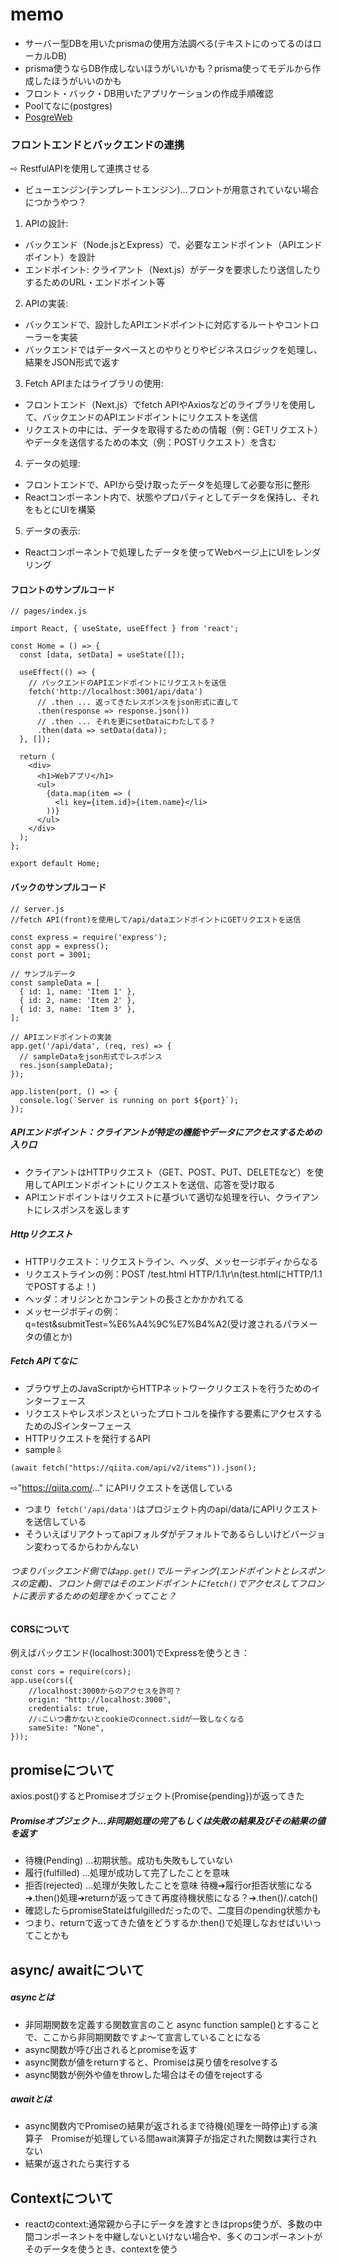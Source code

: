 # memo
- サーバー型DBを用いたprismaの使用方法調べる(テキストにのってるのはローカルDB)
- prisma使うならDB作成しないほうがいいかも？prisma使ってモデルから作成したほうがいいのかも
- フロント・バック・DB用いたアプリケーションの作成手順確認
- Poolてなに(postgres)
- [PosgreWeb](https://postgresweb.com/)
  

### フロントエンドとバックエンドの連携
⇨ RestfulAPIを使用して連携させる
- ビューエンジン(テンプレートエンジン)...フロントが用意されていない場合につかうやつ？
  
1. APIの設計:
- バックエンド（Node.jsとExpress）で、必要なエンドポイント（APIエンドポイント）を設計
- エンドポイント: クライアント（Next.js）がデータを要求したり送信したりするためのURL・エンドポイント等
2. APIの実装:
- バックエンドで、設計したAPIエンドポイントに対応するルートやコントローラーを実装
- バックエンドではデータベースとのやりとりやビジネスロジックを処理し、結果をJSON形式で返す
3. Fetch APIまたはライブラリの使用:
- フロントエンド（Next.js）でfetch APIやAxiosなどのライブラリを使用して、バックエンドのAPIエンドポイントにリクエストを送信
- リクエストの中には、データを取得するための情報（例：GETリクエスト）やデータを送信するための本文（例：POSTリクエスト）を含む
4. データの処理:
- フロントエンドで、APIから受け取ったデータを処理して必要な形に整形
- Reactコンポーネント内で、状態やプロパティとしてデータを保持し、それをもとにUIを構築
5. データの表示:
- Reactコンポーネントで処理したデータを使ってWebページ上にUIをレンダリング

#### フロントのサンプルコード
``` terminal
// pages/index.js

import React, { useState, useEffect } from 'react';

const Home = () => {
  const [data, setData] = useState([]);

  useEffect(() => {
    // バックエンドのAPIエンドポイントにリクエストを送信
    fetch('http://localhost:3001/api/data')
      // .then ... 返ってきたレスポンスをjson形式に直して
      .then(response => response.json())
      // .then ... それを更にsetDataにわたしてる？
      .then(data => setData(data));
  }, []);

  return (
    <div>
      <h1>Webアプリ</h1>
      <ul>
        {data.map(item => (
          <li key={item.id}>{item.name}</li>
        ))}
      </ul>
    </div>
  );
};

export default Home;
```
#### バックのサンプルコード
``` terminal
// server.js
//fetch API(front)を使用して/api/dataエンドポイントにGETリクエストを送信

const express = require('express');
const app = express();
const port = 3001;

// サンプルデータ
const sampleData = [
  { id: 1, name: 'Item 1' },
  { id: 2, name: 'Item 2' },
  { id: 3, name: 'Item 3' },
];

// APIエンドポイントの実装
app.get('/api/data', (req, res) => {
  // sampleDataをjson形式でレスポンス
  res.json(sampleData);
});

app.listen(port, () => {
  console.log(`Server is running on port ${port}`);
});
```
##### APIエンドポイント：クライアントが特定の機能やデータにアクセスするための入り口
- クライアントはHTTPリクエスト（GET、POST、PUT、DELETEなど）を使用してAPIエンドポイントにリクエストを送信、応答を受け取る
- APIエンドポイントはリクエストに基づいて適切な処理を行い、クライアントにレスポンスを返します
##### Httpリクエスト
- HTTPリクエスト：リクエストライン、ヘッダ、メッセージボディからなる
- リクエストラインの例：POST /test.html HTTP/1.1\r\n(test.htmlにHTTP/1.1でPOSTするよ！)
- ヘッダ：オリジンとかコンテントの長さとかかかれてる
- メッセージボディの例：q=test&submitTest=%E6%A4%9C%E7%B4%A2(受け渡されるパラメータの値とか)
##### Fetch APIてなに
- ブラウザ上のJavaScriptからHTTPネットワークリクエストを行うためのインターフェース
- リクエストやレスポンスといったプロトコルを操作する要素にアクセスするためのJSインターフェース
- HTTPリクエストを発行するAPI
- sample⇩
``` terminal
(await fetch("https://qiita.com/api/v2/items")).json();
```
⇨"https://qiita.com/..." にAPIリクエストを送信している
- つまり``` fetch('/api/data')```はプロジェクト内のapi/data/にAPIリクエストを送信している
- そういえばリアクトってapiフォルダがデフォルトであるらしいけどバージョン変わってるからわかんない
###### つまりバックエンド側では``` app.get() ```でルーティング(エンドポイントとレスポンスの定義)、フロント側ではそのエンドポイントに``` fetch() ```でアクセスしてフロントに表示するための処理をかくってこと？

#### CORSについて
例えばバックエンド(localhost:3001)でExpressを使うとき：
``` terminal
const cors = require(cors);
app.use(cors({
    //localhost:3000からのアクセスを許可？
    origin: "http://localhost:3000",
    credentials: true,
    //⇩こいつ書かないとcookieのconnect.sidが一致しなくなる
    sameSite: "None",
}));
```

## promiseについて
axios.post()するとPromiseオブジェクト(Promise{pending})が返ってきた
##### Promiseオブジェクト...非同期処理の完了もしくは失敗の結果及びその結果の値を返す
- 待機(Pending) ...初期状態。成功も失敗もしていない
- 履行(fulfilled) ...処理が成功して完了したことを意味
- 拒否(rejected) ...処理が失敗したことを意味
待機➔履行or拒否状態になる➔.then()処理➔returnが返ってきて再度待機状態になる？➔.then()/.catch()
- 確認したらpromiseStateはfulgilledだったので、二度目のpending状態かも
- つまり、returnで返ってきた値をどうするか.then()で処理しなおせばいいってことかも

## async/ awaitについて
##### asyncとは
- 非同期関数を定義する関数宣言のこと async function sample()とすることで、ここから非同期関数ですよ〜て宣言していることになる
- async関数が呼び出されるとpromiseを返す
- async関数が値をreturnすると、Promiseは戻り値をresolveする
- async関数が例外や値をthrowした場合はその値をrejectする

##### awaitとは
- async関数内でPromiseの結果が返されるまで待機(処理を一時停止)する演算子　Promiseが処理している間await演算子が指定された関数は実行されない
- 結果が返されたら実行する


## Contextについて
- reactのcontext:通常親から子にデータを渡すときはprops使うが、多数の中間コンポーネントを中継しないといけない場合や、多くのコンポーネントがそのデータを使うとき、contextを使う

